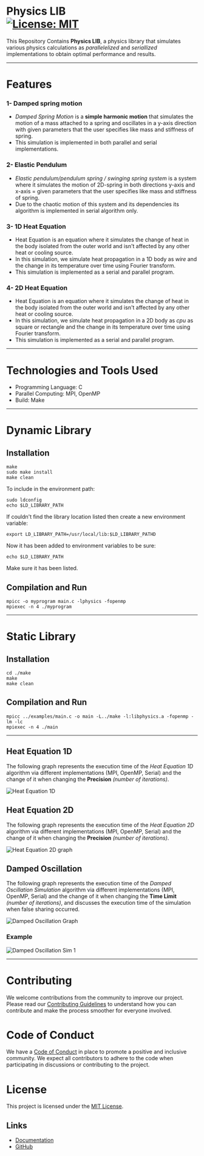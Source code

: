 Physics LIB<a name="TOP"></a><br>[![License: MIT](https://img.shields.io/badge/License-MIT-yellow.svg)](https://github.com/Computational-science-based-on-HPC/Physics_LIB/blob/master/LICENSE)
=============================

This Repository Contains **Physics LIB**, a physics library that simulates various physics calculations as _parallelelized_ and _seriallized_ implementations to obtain optimal performance and results.
- - - - 
# Features #
### 1- Damped spring motion ###
  - _Damped Spring Motion_ is a __simple harmonic motion__ that simulates the motion of a mass attached to a spring and oscillates in a y-axis direction with given parameters that the user specifies like mass and stiffness of spring.
  - This simulation is implemented in both parallel and serial implementations.
### 2- Elastic Pendulum ###
  - _Elastic pendulum/pendulum spring / swinging spring system_ is a system where it simulates the motion of 2D-spring in both directions y-axis and x-axis = given parameters that the user specifies like mass and stiffness of spring.
  - Due to the chaotic motion of this system and its dependencies its algorithm is implemented in serial algorithm only.
### 3- 1D Heat Equation ###
  - Heat Equation is an equation where it simulates the change of heat in the body isolated from the outer world and isn't affected by any other heat or cooling source.
  - In this simulation, we simulate heat propagation in a 1D body as _wire_ and the change in its temperature over time using Fourier transform.
  - This simulation is implemented as a serial and parallel program.
### 4- 2D Heat Equation ###
  - Heat Equation is an equation where it simulates the change of heat in the body isolated from the outer world and isn't affected by any other heat or cooling source.
  - In this simulation, we simulate heat propagation in a 2D body as _cpu_ as square or rectangle and the change in its temperature over time using Fourier transform.
  - This simulation is implemented as a serial and parallel program.
- - - - 
# Technologies and Tools Used #
  - Programming Language: C
  - Parallel Computing: MPI, OpenMP
  - Build: Make
- - - - 
# Dynamic Library #
## Installation ## 
 ```  
make
sudo make install
make clean
```
To include in the environment path:
```
sudo ldconfig
echo $LD_LIBRARY_PATH
```
If couldn't find the library location listed then create a new environment variable:
```
export LD_LIBRARY_PATH=/usr/local/lib:$LD_LIBRARY_PATHD
```
Now it has been added to environment variables to be sure:
```
echo $LD_LIBRARY_PATH
```
Make sure it has been listed.
## Compilation and Run ##
 ``` 
mpicc -o myprogram main.c -lphysics -fopenmp
mpiexec -n 4 ./myprogram
```
- - - - 
# Static Library #
## Installation ## 
 ``` 
cd ./make 
make
make clean
```
## Compilation and Run ##
 ``` 
 mpicc ../examples/main.c -o main -L../make -l:libphysics.a -fopenmp -lm -lc
 mpiexec -n 4 ./main
```
- - - - 
## Heat Equation 1D ##
The following graph represents the execution time of the _Heat Equation 1D_ algorithm via different implementations (MPI, OpenMP, Serial) and the change of it when changing the **Precision** _(number of iterations)_.


![Heat Equation 1D](https://raw.githubusercontent.com/Computational-science-based-on-HPC/Physics_LIB/master/graphs/heat1d%20Graph.png)
## Heat Equation 2D ##
The following graph represents the execution time of the _Heat Equation 2D_ algorithm via different implementations (MPI, OpenMP, Serial) and the change of it when changing the **Precision** _(number of iterations)_.


![Heat Equation 2D graph](https://raw.githubusercontent.com/Computational-science-based-on-HPC/Physics_LIB/master/graphs/Heat%202d%20Graph.png)
## Damped Oscillation ##
The following graph represents the execution time of the _Damped Oscillation Simulation_ algorithm via different implementations (MPI, OpenMP, Serial) and the change of it when changing the **Time Limit** _(number of iterations)_, and discusses the execution time of the simulation when false sharing occurred.


![Damped Oscillation Graph](https://raw.githubusercontent.com/Computational-science-based-on-HPC/Physics_LIB/master/graphs/DampedOSC%20Graph.png)

### Example ###
![Damped Oscillation Sim 1](https://raw.githubusercontent.com/Computational-science-based-on-HPC/Physics_LIB/master/graphs/DampedOSC_1.gif)
- - - -
# Contributing
We welcome contributions from the community to improve our project. Please read our [Contributing Guidelines](https://github.com/Computational-science-based-on-HPC/Physics_LIB/blob/master/CONTRIBUTING.md) to understand how you can contribute and make the process smoother for everyone involved.

# Code of Conduct

We have a [Code of Conduct](https://github.com/Computational-science-based-on-HPC/Physics_LIB/blob/master/CODE_OF_CONDUCT.md) in place to promote a positive and inclusive community. We expect all contributors to adhere to the code when participating in discussions or contributing to the project.

# License #
This project is licensed under the [MIT License](https://github.com/Computational-science-based-on-HPC/Physics_LIB/blob/master/LICENSE).

## Links ## 
- [Documentation](https://Computational-science-based-on-HPC.github.io/index.html)
- [GitHub](https://github.com/Computational-science-based-on-HPC/Physics_LIB)

